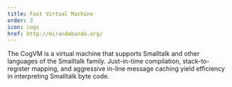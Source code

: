```yaml
---
title: Fast Virtual Machine
order: 3
icon: cogs
href: http://mirandabanda.org/
---
```

The CogVM is a virtual machine that supports Smalltalk and other languages of the Smalltalk family. Just-in-time compilation, stack-to-register mapping, and aggressive in-line message caching yield efficiency in interpreting Smalltalk byte code.